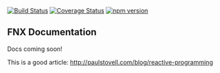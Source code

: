 [![Build Status](https://travis-ci.org/fnxjs/fnx.svg?branch=master)](https://travis-ci.org/fnxjs/fnx)
[![Coverage Status](https://coveralls.io/repos/github/fnxjs/fnx/badge.svg?branch=master)](https://coveralls.io/github/fnxjs/fnx?branch=master)
[![npm version](https://badge.fury.io/js/fnx.svg)](https://badge.fury.io/js/fnx)

## FNX Documentation

Docs coming soon!

This is a good article: http://paulstovell.com/blog/reactive-programming
